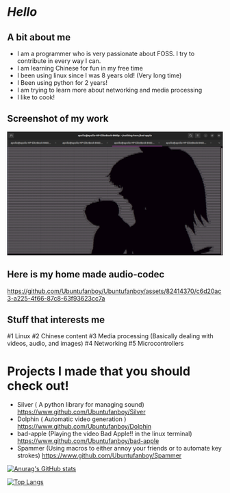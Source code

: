 # *Hello*

## A bit about me

- I am a programmer who is very passionate about FOSS. I try to contribute in every way I can.
- I am learning Chinese for fun in my free time
- I been using linux since I was 8 years old! (Very long time)
- I Been using python for 2 years!
- I am trying to learn more about networking and media processing
- I like to cook!

## Screenshot of my work
![Example](example2.png)

## Here is my home made audio-codec

https://github.com/Ubuntufanboy/Ubuntufanboy/assets/82414370/c6d20ac3-a225-4f66-87c8-63f93623cc7a

## Stuff that interests me

#1 Linux
#2 Chinese content
#3 Media processing (Basically dealing with videos, audio, and images)
#4 Networking
#5 Microcontrollers

# Projects I made that you should check out!

- Silver ( A python library for managing sound) https://www.github.com/Ubuntufanboy/Silver
- Dolphin ( Automatic video generation ) https://www.github.com/Ubuntufanboy/Dolphin
- bad-apple (Playing the video Bad Apple!! in the linux terminal) https://www.github.com/Ubuntufanboy/bad-apple
- Spammer (Using macros to either annoy your friends or to automate key strokes) https://www.github.com/Ubuntufanboy/Spammer

[![Anurag's GitHub stats](https://github-readme-stats.vercel.app/api?username=Ubuntufanboy)](https://github.com/anuraghazra/github-readme-stats)

[![Top Langs](https://github-readme-stats.vercel.app/api/top-langs/?username=Ubuntufanboy)](https://github.com/anuraghazra/github-readme-stats)
